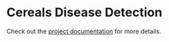 # Cereals Disease Detection
 
Check out the [project documentation](documentation.docx) for more details.